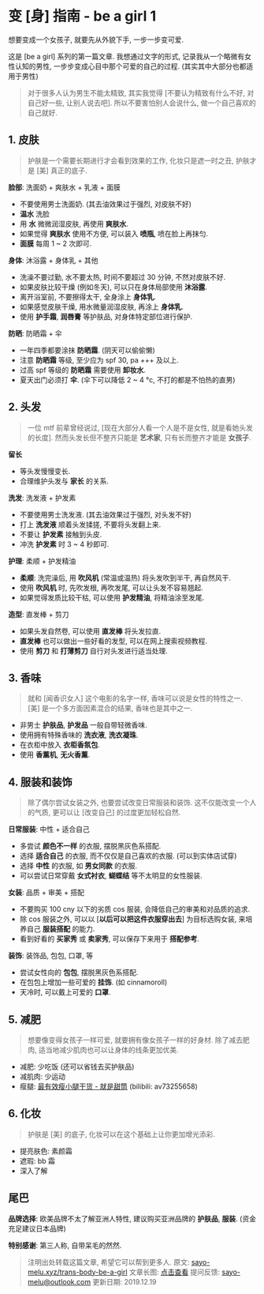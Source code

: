 # 变 [身] 指南 - be a girl 1

想要变成一个女孩子, 就要先从外貌下手, 一步一步变可爱.

这是 [be a girl] 系列的第一篇文章. 我想通过文字的形式, 记录我从一个略微有女性认知的男性, 一步步变成心目中那个可爱的自己的过程. (其实其中大部分也都适用于男性)

> 对于很多人认为男生不能太精致, 其实我觉得 [不要认为精致有什么不好, 对自己好一些, 让别人说去吧]. 所以不要害怕别人会说什么, 做一个自己喜欢的自己就好.

## 1. 皮肤

> 护肤是一个需要长期进行才会看到效果的工作, 化妆只是遮一时之丑, 护肤才是 [美] 真正的底子.

**脸部**: 洗面奶 + 爽肤水 + 乳液 + 面膜

- 不要使用男士洗面奶. (其去油效果过于强烈, 对皮肤不好)
- **温水** 洗脸
- 用 **水** 微微润湿皮肤, 再使用 **爽肤水**. 
- 如果觉得 **爽肤水** 使用不方便, 可以装入 **喷瓶**, 喷在脸上再抹匀.
- **面膜** 每周 1 ~ 2 次即可.

**身体**: 沐浴露 + 身体乳 + 其他

- 洗澡不要过勤, 水不要太热, 时间不要超过 30 分钟, 不然对皮肤不好.
- 如果皮肤比较干燥 (例如冬天), 可以只在身体局部使用 **沐浴露**.
- 离开浴室前, 不要擦得太干, 全身涂上 **身体乳**.
- 如果感觉皮肤干燥, 用水微量润湿皮肤, 再涂上 **身体乳**.
- 使用 **护手霜**, **润唇膏** 等护肤品, 对身体特定部位进行保护.

**防晒**: 防晒霜 + 伞

- 一年四季都要涂抹 **防晒霜**. (阴天可以偷偷懒)
- 注意 **防晒霜** 等级, 至少应为 spf 30, pa +++ 及以上.
- 过高 spf 等级的 **防晒霜** 需要使用 **卸妆水**.
- 夏天出门必须打 **伞**. (伞下可以降低 2 ~ 4 °c, 不打的都是不怕热的直男)

## 2. 头发

> 一位 mtf 前辈曾经说过, [现在大部分人看一个人是不是女性, 就是看她头发的长度]. 然而头发长但不整齐只能是 **艺术家**, 只有长而整齐才能是 **女孩子**.

**留长**

- 等头发慢慢变长.
- 合理维护头发与 **家长** 的关系.

**洗发**: 洗发液 + 护发素

- 不要使用男士洗发液. (其去油效果过于强烈, 对头发不好)
- 打上 **洗发液** 顺着头发揉搓, 不要将头发翻上来.
- 不要让 **护发素** 接触到头皮.
- 冲洗 **护发素** 时 3 ~ 4 秒即可.

**护理**: 柔顺 + 护发精油

- **柔顺**: 洗完澡后, 用 **吹风机** (常温或温热) 将头发吹到半干, 再自然风干.
- 使用 **吹风机** 时, 先吹发根, 再吹发尾, 可以让头发不容易翘起.
- 如果觉得发质比较干枯, 可以使用 **护发精油**, 将精油涂至发尾.

**造型**: 直发棒 + 剪刀

- 如果头发自然卷, 可以使用 **直发棒** 将头发拉直.
- **直发棒** 也可以做出一些好看的发型, 可以在网上搜索视频教程.
- 使用 **剪刀** 和 **打薄剪刀** 自行对头发进行适当处理.

## 3. 香味

> 就和 [闻香识女人] 这个电影的名字一样, 香味可以说是女性的特性之一. [美] 是一个多方面因素混合的结果, 香味也是其中之一.

- 非男士 **护肤品**, **护发品** 一般自带轻微香味.
- 使用拥有特殊香味的 **洗衣液**, **洗衣凝珠**.
- 在衣柜中放入 **衣柜香氛包**.
- 使用 **香薰机**, **无火香薰**.

## 4. 服装和装饰

> 除了偶尔尝试女装之外, 也要尝试改变日常服装和装饰. 这不仅能改变一个人的气质, 更可以让 [改变自己] 的过度更加轻松自然.

**日常服装**: 中性 + 适合自己

- 多尝试 **颜色不一样** 的衣服, 摆脱黑灰色系搭配.
- 选择 **适合自己** 的衣服, 而不仅仅是自己喜欢的衣服. (可以到实体店试穿)
- 选择 **中性** 的衣服, 如 **男女同款** 的衣服.
- 可以尝试日常穿戴 **女式衬衣**, **蝴蝶结** 等不太明显的女性服装.

**女装**:   品质 + 审美 + 搭配

- 不要购买 100 cny 以下的劣质 cos 服装, 会降低自己的审美和对品质的追求.
- 除 cos 服装之外, 可以以 [**以后可以把这件衣服穿出去**] 为目标选购女装, 来培养自己 **服装搭配** 的能力.
- 看到好看的 **买家秀** 或 **卖家秀**, 可以保存下来用于 **搭配参考**.

**装饰**: 装饰品, 包包, 口罩, 等

- 尝试女性向的 **包包**, 摆脱黑灰色系搭配.
- 在包包上增加一些可爱的 **挂饰**. (如 cinnamoroll)
- 天冷时, 可以戴上可爱的 **口罩**.

## 5. 减肥

> 想要像变得女孩子一样可爱, 就要拥有像女孩子一样的好身材. 除了减去肥肉, 适当地减少肌肉也可以让身体的线条更加优美.

- 减肥: 少吃饭 (还可以省钱去买护肤品)
- 减肌肉: 少运动
- 瘦腿: [最有效瘦小腿干货 - 就是甜筒](https://www.bilibili.com/video/av73255658) (bilibili: av73255658)

## 6. 化妆

> 护肤是 [美] 的底子, 化妆可以在这个基础上让你更加增光添彩.

- 提亮肤色: 素颜霜
- 遮瑕: bb 霜
- 深入了解

## 尾巴

**品牌选择**: 欧美品牌不太了解亚洲人特性, 建议购买亚洲品牌的 **护肤品**, **服装**. (资金充足建议日本品牌)

**特别感谢**: 第三人称, 自带呆毛的然然.

> 注明出处转载这篇文章, 希望它可以帮到更多人.
> 原文: [sayo-melu.xyz/trans-body-be-a-girl](https://sayo-melu.xyz/trans-body-be-a-girl)
> 文章长图: [点击查看](https://sayo-melu.xyz/asset/image/2019-12-19-trans-body-be-a-girl/trans-body-be-a-girl.jpg)
> 提问反馈: [sayo-melu@outlook.com](mailto:sayo-melu@outlook.com)
> 更新日期: 2019.12.19

